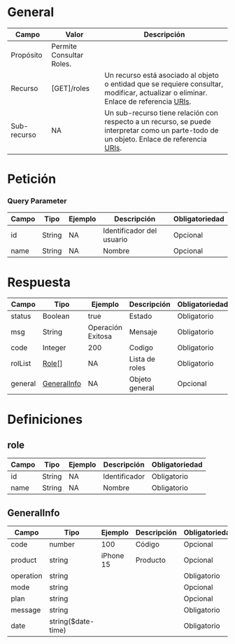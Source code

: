 # General

| **Campo** | **Valor** | **Descripción** |
| --- | --- | --- |
| Propósito | Permite Consultar Roles. |
| Recurso | [GET]/roles| Un recurso está asociado al objeto o entidad que se requiere consultar, modificar, actualizar o eliminar. Enlace de referencia [URIs](https://ad-tdp.azurewebsites.net/lineamientos/gobierno-api/lineamiento#4-5-uris). | 
| Sub-recurso | NA | Un sub-recurso tiene relación con respecto a un recurso, se puede interpretar como un parte-todo de un objeto. Enlace de referencia [URIs](https://ad-tdp.azurewebsites.net/lineamientos/gobierno-api/lineamiento#4-5-uris). |

# Petición
### Query Parameter
| **Campo** | **Tipo** | **Ejemplo** | **Descripción** | **Obligatoriedad** |
| --- | --- | --- | --- | --- |
| id | String | NA | Identificador del usuario | Opcional |
| name | String | NA | Nombre | Opcional |

# Respuesta
| **Campo** | **Tipo** | **Ejemplo** | **Descripción** | **Obligatoriedad** |
| --- | --- | --- | --- | --- |
| status | Boolean | true | Estado | Obligatorio |
| msg | String | Operación Exitosa | Mensaje | Obligatorio |
| code | Integer | 200 | Codigo | Obligatorio |
| rolList | [Role[]](#role) | NA | Lista de roles | Obligatorio |
| general | [GeneralInfo](#generalinfo) |  NA | Objeto general | Opcional |

# Definiciones

## role

| **Campo** | **Tipo** | **Ejemplo** | **Descripción** | **Obligatoriedad** |
| --- | --- | --- | --- | --- |
| id | String | NA | Identificador | Obligatorio |
| name | String | NA | Nombre | Obligatorio |

## GeneralInfo

| **Campo** | **Tipo** | **Ejemplo** | **Descripción** | **Obligatoriedad** |
| --- | --- | --- | --- | --- |
| code | number | 100 | Código | Opcional |
| product | string | iPhone 15  | Producto | Opcional |
| operation | string |  |  | Obligatorio |
| mode | string |  |  | Opcional |
| plan | string |  |  | Opcional |
| message | string |  |  | Obligatorio |
| date | string($date-time) |  |  | Obligatorio |